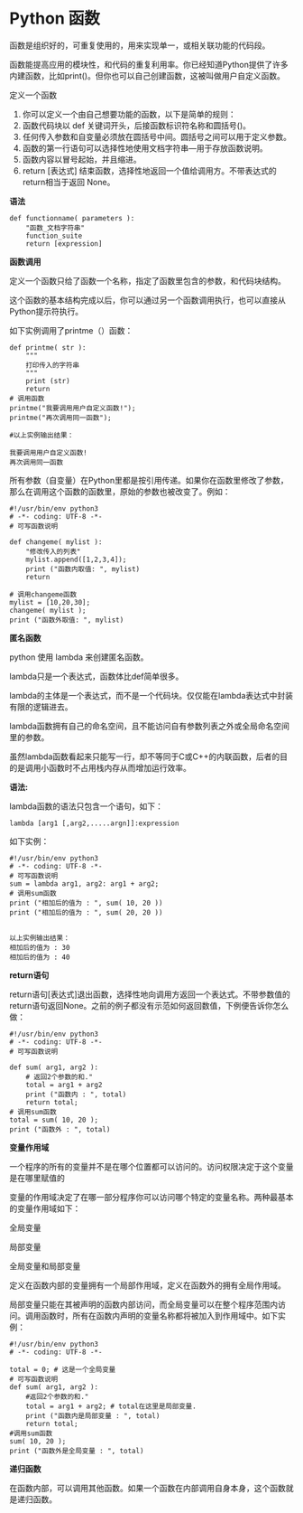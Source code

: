 # Python 函数

函数是组织好的，可重复使用的，用来实现单一，或相关联功能的代码段。

函数能提高应用的模块性，和代码的重复利用率。你已经知道Python提供了许多内建函数，比如print\(\)。但你也可以自己创建函数，这被叫做用户自定义函数。

定义一个函数

1. 你可以定义一个由自己想要功能的函数，以下是简单的规则：
2. 函数代码块以 def 关键词开头，后接函数标识符名称和圆括号\(\)。
3. 任何传入参数和自变量必须放在圆括号中间。圆括号之间可以用于定义参数。
4. 函数的第一行语句可以选择性地使用文档字符串—用于存放函数说明。
5. 函数内容以冒号起始，并且缩进。
6. return \[表达式\] 结束函数，选择性地返回一个值给调用方。不带表达式的return相当于返回 None。

**语法**

```
def functionname( parameters ):
    "函数_文档字符串"
    function_suite
    return [expression]
```

**函数调用**

定义一个函数只给了函数一个名称，指定了函数里包含的参数，和代码块结构。

这个函数的基本结构完成以后，你可以通过另一个函数调用执行，也可以直接从Python提示符执行。

如下实例调用了printme（）函数：

```
def printme( str ):
    """
    打印传入的字符串
    """
    print (str)
    return
# 调用函数
printme("我要调用用户自定义函数!");
printme("再次调用同一函数");

#以上实例输出结果：

我要调用用户自定义函数!
再次调用同一函数
```

所有参数（自变量）在Python里都是按引用传递。如果你在函数里修改了参数，那么在调用这个函数的函数里，原始的参数也被改变了。例如：

```
#!/usr/bin/env python3
# -*- coding: UTF-8 -*-
# 可写函数说明

def changeme( mylist ):
    "修改传入的列表"
    mylist.append([1,2,3,4]);
    print ("函数内取值: ", mylist)
    return

# 调用changeme函数
mylist = [10,20,30];
changeme( mylist );
print ("函数外取值: ", mylist)
```

**匿名函数**

python 使用 lambda 来创建匿名函数。

lambda只是一个表达式，函数体比def简单很多。

lambda的主体是一个表达式，而不是一个代码块。仅仅能在lambda表达式中封装有限的逻辑进去。

lambda函数拥有自己的命名空间，且不能访问自有参数列表之外或全局命名空间里的参数。

虽然lambda函数看起来只能写一行，却不等同于C或C++的内联函数，后者的目的是调用小函数时不占用栈内存从而增加运行效率。

**语法:**

lambda函数的语法只包含一个语句，如下：

`lambda [arg1 [,arg2,.....argn]]:expression`

如下实例：

```
#!/usr/bin/env python3
# -*- coding: UTF-8 -*-
# 可写函数说明
sum = lambda arg1, arg2: arg1 + arg2;
# 调用sum函数
print ("相加后的值为 : ", sum( 10, 20 ))
print ("相加后的值为 : ", sum( 20, 20 ))


以上实例输出结果：
相加后的值为 : 30
相加后的值为 : 40
```

**return语句**

return语句\[表达式\]退出函数，选择性地向调用方返回一个表达式。不带参数值的return语句返回None。之前的例子都没有示范如何返回数值，下例便告诉你怎么做：

```
#!/usr/bin/env python3
# -*- coding: UTF-8 -*-
# 可写函数说明

def sum( arg1, arg2 ):
    # 返回2个参数的和."
    total = arg1 + arg2
    print ("函数内 : ", total)
    return total;
# 调用sum函数
total = sum( 10, 20 );
print ("函数外 : ", total)
```

**变量作用域**

一个程序的所有的变量并不是在哪个位置都可以访问的。访问权限决定于这个变量是在哪里赋值的

变量的作用域决定了在哪一部分程序你可以访问哪个特定的变量名称。两种最基本的变量作用域如下：

全局变量

局部变量

全局变量和局部变量

定义在函数内部的变量拥有一个局部作用域，定义在函数外的拥有全局作用域。

局部变量只能在其被声明的函数内部访问，而全局变量可以在整个程序范围内访问。调用函数时，所有在函数内声明的变量名称都将被加入到作用域中。如下实例：

```
#!/usr/bin/env python3
# -*- coding: UTF-8 -*-

total = 0; # 这是一个全局变量
# 可写函数说明
def sum( arg1, arg2 ):
    #返回2个参数的和."
    total = arg1 + arg2; # total在这里是局部变量.
    print ("函数内是局部变量 : ", total)
    return total;
#调用sum函数
sum( 10, 20 );
print ("函数外是全局变量 : ", total)
```

**递归函数**

在函数内部，可以调用其他函数。如果一个函数在内部调用自身本身，这个函数就是递归函数。



```

```



